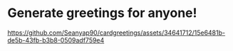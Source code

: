 # Generate greetings for anyone!



https://github.com/Seanyap90/cardgreetings/assets/34641712/15e6481b-de5b-43fb-b3b8-0509adf759e4

